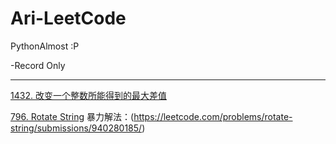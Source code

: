 # Ari-LeetCode
PythonAlmost :P

-Record Only

---------------------------------

[1432. 改变一个整数所能得到的最大差值](https://leetcode.com/problems/max-difference-you-can-get-from-changing-an-integer/submissions/938708839/)

[796. Rotate String](https://leetcode.com/problems/rotate-string/submissions/940274455/) 暴力解法：(https://leetcode.com/problems/rotate-string/submissions/940280185/)
